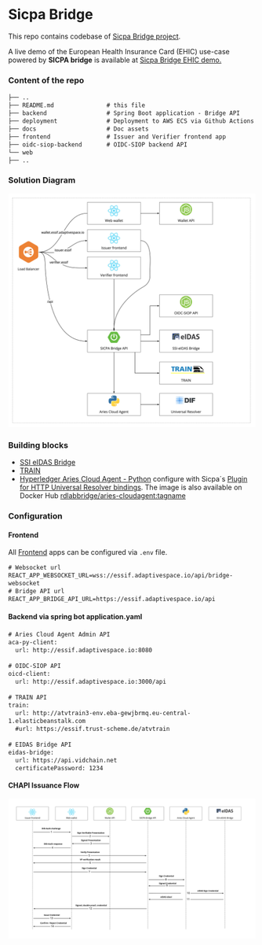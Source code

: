Sicpa Bridge
======

This repo contains codebase of [Sicpa Bridge project](https://gitlab.grnet.gr/essif-lab/infrastructure/sicpa/bridge_project_summary).

A live demo of the European Health Insurance Card (EHIC) use-case powered by **SICPA bridge** is available at [Sicpa Bridge EHIC demo.](https://essif.adaptivespace.io/)


### Content of the repo

```
├── ..
├── README.md               # this file
├── backend                 # Spring Boot application - Bridge API
├── deployment              # Deployment to AWS ECS via Github Actions
├── docs					# Doc assets
├── frontend                # Issuer and Verifier frontend app
├── oidc-siop-backend       # OIDC-SIOP backend API
└── web
├── ..
```

### Solution Diagram

![eSSIF-Bridge](docs/eSSIF-Bridge.jpg)


### Building blocks

* [SSI eIDAS Bridge](https://gitlab.grnet.gr/essif-lab/infrastructure/validated-id/seb_project_summary)
* [TRAIN](https://gitlab.grnet.gr/essif-lab/infrastructure/fraunhofer/train_project_summary)
* [Hyperledger Aries Cloud Agent - Python](https://github.com/hyperledger/aries-cloudagent-python) configure with Sicpa´s [Plugin for HTTP Universal Resolver bindings](https://github.com/sicpa-dlab/acapy-resolver-universal). The image is also available on Docker Hub [rdlabbridge/aries-cloudagent:tagname](https://hub.docker.com/repository/docker/rdlabbridge/aries-cloudagent)

### Configuration

#### Frontend

All [Frontend](frontend/README.md) apps can be configured via ```.env``` file.
```
# Websocket url
REACT_APP_WEBSOCKET_URL=wss://essif.adaptivespace.io/api/bridge-websocket
# Bridge API url
REACT_APP_BRIDGE_API_URL=https://essif.adaptivespace.io/api
```

#### Backend via spring bot application.yaml
```
# Aries Cloud Agent Admin API
aca-py-client:
  url: http://essif.adaptivespace.io:8080

# OIDC-SIOP API
oicd-client:
  url: http://essif.adaptivespace.io:3000/api

# TRAIN API
train:
  url: http://atvtrain3-env.eba-gewjbrmq.eu-central-1.elasticbeanstalk.com
  #url: https://essif.trust-scheme.de/atvtrain

# EIDAS Bridge API
eidas-bridge:
  url: https://api.vidchain.net
  certificatePassword: 1234
```

#### CHAPI Issuance Flow

![Sicpa Bridge chapi Issuance](docs/Sicpa-Bridge-chapi-Issuance.jpg)
